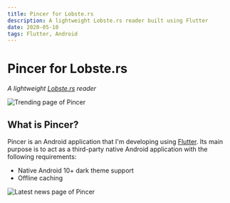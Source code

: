 ```yaml
---
title: Pincer for Lobste.rs
description: A lightweight Lobste.rs reader built using Flutter
date: 2020-05-10
tags: Flutter, Android
---
```


# Pincer for Lobste.rs
*A lightweight [Lobste.rs](https://lobste.rs/) reader*

![Trending page of Pincer](trending.png)

## What is Pincer?
Pincer is an Android application that I'm developing using [Flutter](https://flutter.dev/). Its main purpose is to act as a third-party native Android application with the following requirements:

 - Native Android 10+ dark theme support
 - Offline caching

![Latest news page of Pincer](latest.png)